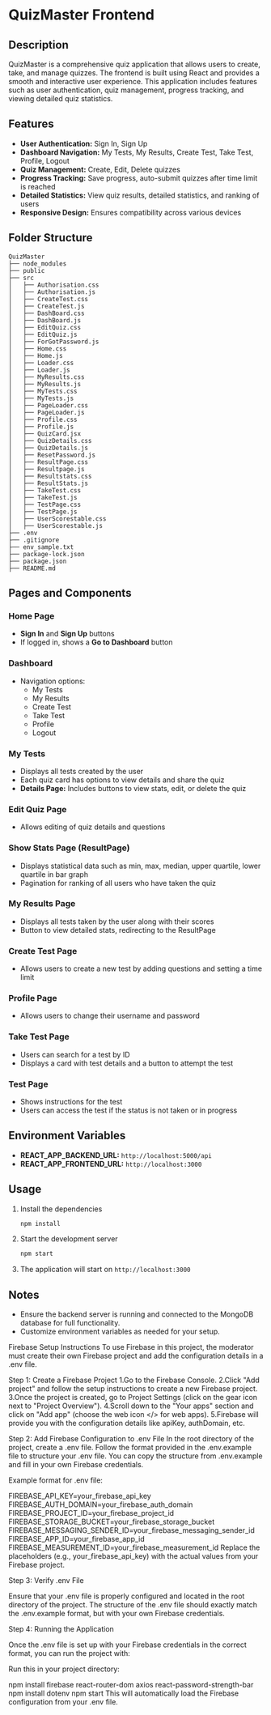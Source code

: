 # QuizMaster Frontend

## Description

QuizMaster is a comprehensive quiz application that allows users to create, take, and manage quizzes. The frontend is built using React and provides a smooth and interactive user experience. This application includes features such as user authentication, quiz management, progress tracking, and viewing detailed quiz statistics.

## Features

- **User Authentication:** Sign In, Sign Up
- **Dashboard Navigation:** My Tests, My Results, Create Test, Take Test, Profile, Logout
- **Quiz Management:** Create, Edit, Delete quizzes
- **Progress Tracking:** Save progress, auto-submit quizzes after time limit is reached
- **Detailed Statistics:** View quiz results, detailed statistics, and ranking of users
- **Responsive Design:** Ensures compatibility across various devices

## Folder Structure

```
QuizMaster
├── node_modules
├── public
├── src
│   ├── Authorisation.css
│   ├── Authorisation.js
│   ├── CreateTest.css
│   ├── CreateTest.js
│   ├── DashBoard.css
│   ├── DashBoard.js
│   ├── EditQuiz.css
│   ├── EditQuiz.js
│   ├── ForGotPassword.js
│   ├── Home.css
│   ├── Home.js
│   ├── Loader.css
│   ├── Loader.js
│   ├── MyResults.css
│   ├── MyResults.js
│   ├── MyTests.css
│   ├── MyTests.js
│   ├── PageLoader.css
│   ├── PageLoader.js
│   ├── Profile.css
│   ├── Profile.js
│   ├── QuizCard.jsx
│   ├── QuizDetails.css
│   ├── QuizDetails.js
│   ├── ResetPassword.js
│   ├── ResultPage.css
│   ├── Resultpage.js
│   ├── Resultstats.css
│   ├── ResultStats.js
│   ├── TakeTest.css
│   ├── TakeTest.js
│   ├── TestPage.css
│   ├── TestPage.js
│   ├── UserScorestable.css
│   ├── UserScorestable.js
├── .env
├── .gitignore
├── env_sample.txt
├── package-lock.json
├── package.json
├── README.md
```

## Pages and Components

### Home Page
- **Sign In** and **Sign Up** buttons
- If logged in, shows a **Go to Dashboard** button

### Dashboard
- Navigation options:
  - My Tests
  - My Results
  - Create Test
  - Take Test
  - Profile
  - Logout

### My Tests
- Displays all tests created by the user
- Each quiz card has options to view details and share the quiz
- **Details Page:** Includes buttons to view stats, edit, or delete the quiz

### Edit Quiz Page
- Allows editing of quiz details and questions

### Show Stats Page (ResultPage)
- Displays statistical data such as min, max, median, upper quartile, lower quartile in bar graph
- Pagination for ranking of all users who have taken the quiz

### My Results Page
- Displays all tests taken by the user along with their scores
- Button to view detailed stats, redirecting to the ResultPage

### Create Test Page
- Allows users to create a new test by adding questions and setting a time limit

### Profile Page
- Allows users to change their username and password

### Take Test Page
- Users can search for a test by ID
- Displays a card with test details and a button to attempt the test

### Test Page
- Shows instructions for the test
- Users can access the test if the status is not taken or in progress

## Environment Variables

- **REACT_APP_BACKEND_URL:** `http://localhost:5000/api`
- **REACT_APP_FRONTEND_URL:** `http://localhost:3000`

## Usage

1. Install the dependencies
    ```sh
    npm install
    ```

2. Start the development server
    ```sh
    npm start
    ```

3. The application will start on `http://localhost:3000`

## Notes

- Ensure the backend server is running and connected to the MongoDB database for full functionality.
- Customize environment variables as needed for your setup.


Firebase Setup Instructions
To use Firebase in this project, the moderator must create their own Firebase project and add the configuration details in a .env file.

Step 1: Create a Firebase Project
1.Go to the Firebase Console.
2.Click "Add project" and follow the setup instructions to create a new Firebase project.
3.Once the project is created, go to Project Settings (click on the gear icon next to "Project Overview").
4.Scroll down to the "Your apps" section and click on "Add app" (choose the web icon </> for web apps).
5.Firebase will provide you with the configuration details like apiKey, authDomain, etc.

Step 2: Add Firebase Configuration to .env File
In the root directory of the project, create a .env file.
Follow the format provided in the .env.example file to structure your .env file. You can copy the structure from .env.example and fill in your own Firebase credentials.

Example format for .env file:


FIREBASE_API_KEY=your_firebase_api_key
FIREBASE_AUTH_DOMAIN=your_firebase_auth_domain
FIREBASE_PROJECT_ID=your_firebase_project_id
FIREBASE_STORAGE_BUCKET=your_firebase_storage_bucket
FIREBASE_MESSAGING_SENDER_ID=your_firebase_messaging_sender_id
FIREBASE_APP_ID=your_firebase_app_id
FIREBASE_MEASUREMENT_ID=your_firebase_measurement_id
Replace the placeholders (e.g., your_firebase_api_key) with the actual values from your Firebase project.

Step 3: Verify .env File

Ensure that your .env file is properly configured and located in the root directory of the project. The structure of the .env file should exactly match the .env.example format, but with your own Firebase credentials.

Step 4: Running the Application

Once the .env file is set up with your Firebase credentials in the correct format, you can run the project with:

Run this in your project directory:

npm install firebase react-router-dom axios react-password-strength-bar
npm install dotenv
npm start
This will automatically load the Firebase configuration from your .env file.
